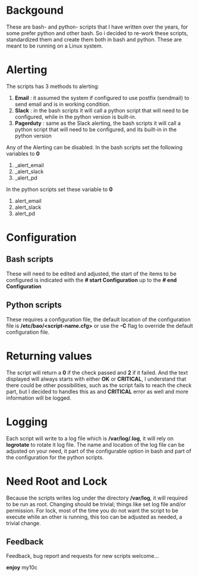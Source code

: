 # Backgound

These are bash- and python- scripts that I have written over the years, for some prefer python and other bash. So i decided to re-work these scripts, standardized them and create them both in bash and python. These are meant to be running on a Linux system.

# Alerting
The scripts has 3 methods to alerting:
1. **Email** : it assumed the system if configured to use postfix (sendmail) to send email and is in working condition.
2. **Slack** : in the bash scripts it will call a python script that will need to be configured, while in the python version is built-in.
3. **Pagerduty** : same as the Slack alerting, the bash scripts it will call a python script that will need to be configured, and its built-in in the python version

Any of the Alerting can be disabled.
In the bash scripts set the following variables to **0**
1. _alert_email
2. _alert_slack
3. _alert_pd

In the python scripts set these variable to **0**
1. alert_email
2. alert_slack
3. alert_pd

# Configuration
## Bash scripts
These will need to be edited and adjusted, the start of the items to be configured is indicated with the **# start Configuration** up to the **# end Configuration**

## Python scripts
These requires a configuration file, the default location of the configuration file is **/etc/bao/<script-name.cfg>** or use the **-C** flag to override the default configuration file.

# Returning values
The script will return a **0** if the check passed and **2** if it failed. And the text displayed will always starts with either **OK** or **CRITICAL**, I understand that there could be other possibilities, such as the script fails to reach the check part, but I decided to handles this as and **CRITICAL** error as well and more information will be logged.

# Logging
Each script will write to a log file which is **/var/log/<script-name>.log**, it will rely on **logrotate** to rotate it log file. The name and location of the log file can be adjusted on your need, it part of the configurable option in bash and part of the configuration for the python scripts.

# Need Root and Lock
Because the scripts writes log under the directory **/var/log**, it will required to be run as root. Changing should be trivial; things like set log file and/or permission.
For lock, most of the time you do not want the script to be execute while an other is running, this too can be adjusted as needed, a trivial change.

## Feedback
Feedback, bug report and requests for new scripts welcome...

**enjoy**
my10c
